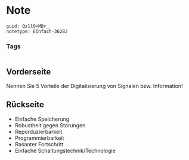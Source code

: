 # Note
```
guid: Qz1lO+MBr_
notetype: Einfach-36282
```

### Tags
```
```

## Vorderseite
Nennen Sie 5 Vorteile der Digitalisierung von Signalen bzw. Information!

## Rückseite
<ul>
  <li>Einfache Speicherung
  <li>Robustheit gegen Störungen
  <li>Reporduzierbarkeit
  <li>Programmierbarkeit
  <li>Rasanter Fortschritt
  <li>Einfache Schaltungstechnik/Technologie
</ul>
